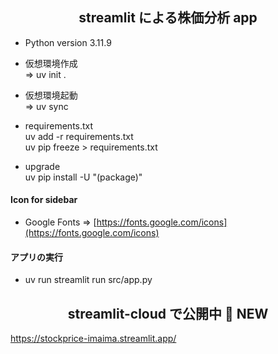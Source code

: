 ## <div align="center">streamlit による株価分析 app </div>

- Python version 3.11.9

- 仮想環境作成<br>
  => uv init .<br>

- 仮想環境起動<br>
  => uv sync<br>

- requirements.txt<br>
  uv add -r requirements.txt<br>
  uv pip freeze > requirements.txt<br>

- upgrade<br>
 uv pip install -U "(package)" <br>

#### Icon for sidebar

- Google Fonts => [https://fonts.google.com/icons](https://fonts.google.com/icons)

#### アプリの実行

- uv run streamlit run src/app.py

## <div align="center">streamlit-cloud で公開中 🚀 NEW</div>

https://stockprice-imaima.streamlit.app/
